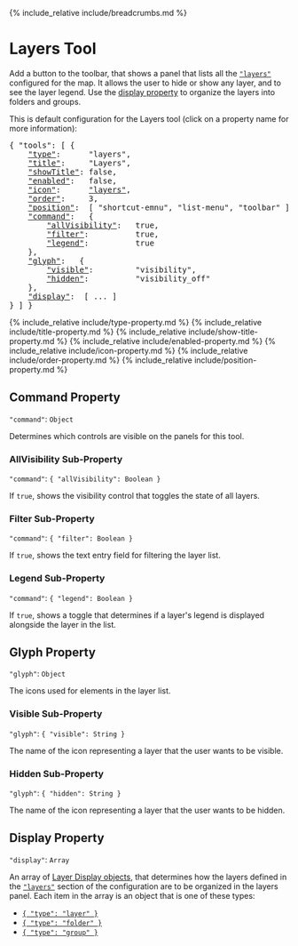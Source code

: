{% include_relative include/breadcrumbs.md %}

# Layers Tool

Add a button to the toolbar, that shows a panel that lists all the [`"layers"`](../layers) configured for the map.
It allows the user to hide or show any layer, and to see the layer legend.
Use the [display property](#display-property) to organize the layers into folders and groups.

This is default configuration for the Layers tool (click on a property name for more information):
<pre>
{ "tools": [ {
    <a href="#type-property"     >"type"</a>:      "layers",
    <a href="#title-property"    >"title"</a>:     "Layers",
    <a href="#showtitle-property">"showTitle"</a>: false,
    <a href="#enabled-property"  >"enabled"</a>:   false,
    <a href="#icon-property"     >"icon"</a>:      <a href="https://material.io/tools/icons/?icon=help" target="material">"layers"</a>,
    <a href="#order-property"    >"order"</a>:     3,
    <a href="#position-property" >"position"</a>:  [ "shortcut-emnu", "list-menu", "toolbar" ],
    <a href="#command-property"  >"command"</a>:   {
        <a href="#allVisibility-sub-property"   >"allVisibility"</a>:   true,
        <a href="#filter-sub-property"          >"filter"</a>:          true,
        <a href="#legend-sub-property"          >"legend"</a>:          true
    },
    <a href="#glyph-property"  >"glyph"</a>:   {
        <a href="#visible-sub-property"         >"visible"</a>:         "visibility",
        <a href="#hidden-sub-property"          >"hidden"</a>:          "visibility_off"
    },
    <a href="#display-property"  >"display"</a>:  [ ... ]
} ] }
</pre>

{% include_relative include/type-property.md %}
{% include_relative include/title-property.md %}
{% include_relative include/show-title-property.md %}
{% include_relative include/enabled-property.md %}
{% include_relative include/icon-property.md %}
{% include_relative include/order-property.md %}
{% include_relative include/position-property.md %}

## Command Property
`"command"`: `Object`

Determines which controls are visible on the panels for this tool.


### AllVisibility Sub-Property
`"command"`: `{ "allVisibility": Boolean }`

If `true`, shows the visibility control that toggles the state of all layers.


### Filter Sub-Property
`"command"`: `{ "filter": Boolean }`

If `true`, shows the text entry field for filtering the layer list.


### Legend Sub-Property
`"command"`: `{ "legend": Boolean }`

If `true`, shows a toggle that determines if a layer's legend is displayed alongside the layer in the list.


## Glyph Property
`"glyph"`: `Object`

The icons used for elements in the layer list.


### Visible Sub-Property
`"glyph"`: `{ "visible": String }`

The name of the icon representing a layer that the user wants to be visible.


### Hidden Sub-Property
`"glyph"`: `{ "hidden": String }`

The name of the icon representing a layer that the user wants to be hidden.


## Display Property
`"display"`: `Array`

An array of [Layer Display objects](layers-tool-display), that determines how the layers defined in the [`"layers"`](../layers) section of the configuration are to be organized in the layers panel. Each item in the array is an object that is one of these types:

- [`{ "type": "layer" }`](layers-tool-display#displaylayer-object)
- [`{ "type": "folder" }`](layers-tool-display#displayfolder-object)
- [`{ "type": "group" }`](layers-tool-display#displaygroup-object)

